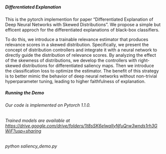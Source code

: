 ##### Differentiated Explanation

This is the pytorch implemention for paper “Differentiated Explanation of Deep Neural Networks with Skewed Distributions”. We propose a simple but efficent approch for the differentiated explanations of black-box classifiers.

To do this, we introduce a trainable relevance estimator that produces relevance scores in a skewed distribution. Specifically, we present the concept of distribution controllers and integrate it with a neural network to directly guide the distribution of relevance scores. By analyzing the effect of the skewness of distributions, we develop the controllers with right-skewed distributions for differentiated saliency maps. Then we introduce the classification loss to optimize the estimator. The benefit of this strategy is to better mimic the behavior of deep neural networks without non-trivial hyperparameter tuning, leading to higher faithfulness of explanation.

##### Running the Demo
###### Our code is implemented on Pytorch 1.1.0.
###### Trained models are available at https://drive.google.com/drive/folders/1t8sSK6elwalIyNfuQrw3wnds1rh3GWiF?usp=sharing
###### python saliency_demo.py
